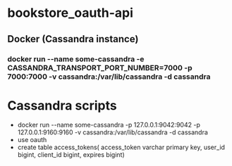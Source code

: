 # bookstore_oauth-api

## Docker (Cassandra instance)
###  docker run --name some-cassandra -e CASSANDRA_TRANSPORT_PORT_NUMBER=7000 -p 7000:7000 -v cassandra:/var/lib/cassandra -d cassandra

# Cassandra scripts

<ul>
<li>docker run --name some-cassandra -p 127.0.0.1:9042:9042 -p 127.0.0.1:9160:9160 -v cassandra:/var/lib/cassandra -d cassandra</li>
<li>use oauth</li>
<li>create table access_tokens( access_token varchar primary key, user_id bigint, client_id bigint, expires bigint)</li>
</ul>
